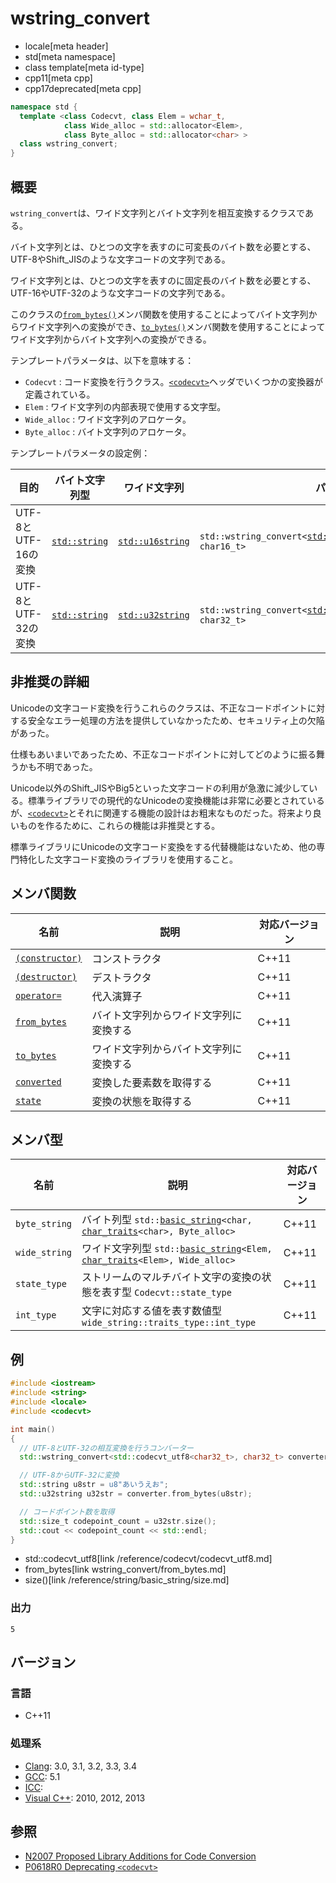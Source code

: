 # wstring_convert
* locale[meta header]
* std[meta namespace]
* class template[meta id-type]
* cpp11[meta cpp]
* cpp17deprecated[meta cpp]

```cpp
namespace std {
  template <class Codecvt, class Elem = wchar_t,
            class Wide_alloc = std::allocator<Elem>,
            class Byte_alloc = std::allocator<char> >
  class wstring_convert;
}
```

## 概要
`wstring_convert`は、ワイド文字列とバイト文字列を相互変換するクラスである。

バイト文字列とは、ひとつの文字を表すのに可変長のバイト数を必要とする、UTF-8やShift_JISのような文字コードの文字列である。

ワイド文字列とは、ひとつの文字を表すのに固定長のバイト数を必要とする、UTF-16やUTF-32のような文字コードの文字列である。

このクラスの[`from_bytes()`](wstring_convert/from_bytes.md)メンバ関数を使用することによってバイト文字列からワイド文字列への変換ができ、[`to_bytes()`](wstring_convert/to_bytes.md)メンバ関数を使用することによってワイド文字列からバイト文字列への変換ができる。


テンプレートパラメータは、以下を意味する：

- `Codecvt` : コード変換を行うクラス。[`<codecvt>`](/reference/codecvt.md)ヘッダでいくつかの変換器が定義されている。
- `Elem` : ワイド文字列の内部表現で使用する文字型。
- `Wide_alloc` : ワイド文字列のアロケータ。
- `Byte_alloc` : バイト文字列のアロケータ。


テンプレートパラメータの設定例：

| 目的 | バイト文字列型 | ワイド文字列 | パラメータ |
|------|------------|-------|-------|
| UTF-8とUTF-16の変換 | [`std::string`][std-string] | [`std::u16string`][std-string] | `std::wstring_convert<`[`std::codecvt_utf8_utf16`][utf8-16]`<char16_t>, char16_t>` |
| UTF-8とUTF-32の変換 | [`std::string`][std-string] | [`std::u32string`][std-string] | `std::wstring_convert<`[`std::codecvt_utf8`][utf8]`<char32_t>, char32_t>` |

[std-string]: /reference/string/basic_string.md
[utf8-16]: /reference/codecvt/codecvt_utf8_utf16.md
[utf8]: /reference/codecvt/codecvt_utf8.md


## 非推奨の詳細
Unicodeの文字コード変換を行うこれらのクラスは、不正なコードポイントに対する安全なエラー処理の方法を提供していなかったため、セキュリティ上の欠陥があった。

仕様もあいまいであったため、不正なコードポイントに対してどのように振る舞うかも不明であった。

Unicode以外のShift_JISやBig5といった文字コードの利用が急激に減少している。標準ライブラリでの現代的なUnicodeの変換機能は非常に必要とされているが、[`<codecvt>`](/reference/codecvt.md)とそれに関連する機能の設計はお粗末なものだった。将来より良いものを作るために、これらの機能は非推奨とする。

標準ライブラリにUnicodeの文字コード変換をする代替機能はないため、他の専門特化した文字コード変換のライブラリを使用すること。


## メンバ関数

| 名前 | 説明 | 対応バージョン |
|----------------------------|----------------------------------|-------|
| [`(constructor)`](wstring_convert/op_constructor.md) | コンストラクタ | C++11 |
| [`(destructor)`](wstring_convert/op_destructor.md)   | デストラクタ | C++11 |
| [`operator=`](wstring_convert/op_assign.md)      | 代入演算子 | C++11 |
| [`from_bytes`](wstring_convert/from_bytes.md)    | バイト文字列からワイド文字列に変換する | C++11 |
| [`to_bytes`](wstring_convert/to_bytes.md)        | ワイド文字列からバイト文字列に変換する | C++11 |
| [`converted`](wstring_convert/converted.md)      | 変換した要素数を取得する | C++11 |
| [`state`](wstring_convert/state.md)              | 変換の状態を取得する | C++11 |


## メンバ型

| 名前 | 説明 | 対応バージョン |
|--------------------------|---------------------------------------|-------|
| `byte_string` | バイト列型 `std::`[`basic_string`](/reference/string/basic_string.md)`<char,` [`char_traits`](/reference/string/char_traits.md)`<char>, Byte_alloc>` | C++11 |
| `wide_string` | ワイド文字列型 `std::`[`basic_string`](/reference/string/basic_string.md)`<Elem,` [`char_traits`](/reference/string/char_traits.md)`<Elem>, Wide_alloc>` | C++11 |
| `state_type` | ストリームのマルチバイト文字の変換の状態を表す型 `Codecvt::state_type` | C++11 |
| `int_type` | 文字に対応する値を表す数値型 `wide_string::traits_type::int_type` | C++11 |


## 例
```cpp example
#include <iostream>
#include <string>
#include <locale>
#include <codecvt>

int main()
{
  // UTF-8とUTF-32の相互変換を行うコンバーター
  std::wstring_convert<std::codecvt_utf8<char32_t>, char32_t> converter;

  // UTF-8からUTF-32に変換
  std::string u8str = u8"あいうえお";
  std::u32string u32str = converter.from_bytes(u8str);

  // コードポイント数を取得
  std::size_t codepoint_count = u32str.size();
  std::cout << codepoint_count << std::endl;
}
```
* std::codecvt_utf8[link /reference/codecvt/codecvt_utf8.md]
* from_bytes[link wstring_convert/from_bytes.md]
* size()[link /reference/string/basic_string/size.md]

### 出力
```
5
```

## バージョン
### 言語
- C++11

### 処理系
- [Clang](/implementation.md#clang): 3.0, 3.1, 3.2, 3.3, 3.4
- [GCC](/implementation.md#gcc): 5.1
- [ICC](/implementation.md#icc):
- [Visual C++](/implementation.md#visual_cpp): 2010, 2012, 2013


## 参照
- [N2007 Proposed Library Additions for Code Conversion](http://www.open-std.org/jtc1/sc22/wg21/docs/papers/2006/n2007.html)
- [P0618R0 Deprecating `<codecvt>`](http://www.open-std.org/jtc1/sc22/wg21/docs/papers/2017/p0618r0.html)
